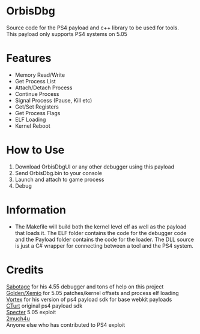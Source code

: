 # OrbisDbg
Source code for the PS4 payload and c++ library to be used for tools. <br>
This payload only supports PS4 systems on 5.05

# Features
- Memory Read/Write
- Get Process List
- Attach/Detach Process
- Continue Process
- Signal Process (Pause, Kill etc)
- Get/Set Registers
- Get Process Flags
- ELF Loading
- Kernel Reboot

# How to Use
1. Download OrbisDbgUI or any other debugger using this payload
2. Send OrbisDbg.bin to your console
3. Launch and attach to game process
4. Debug

# Information
- The Makefile will build both the kernel level elf as well as the payload that loads it. The ELF folder contains the code for the debugger code and the Payload folder contains the code for the loader. The DLL source is just a C# wrapper for connecting between a tool and the PS4 system.

# Credits
[Sabotage](https://github.com/egatobaS) for his 4.55 debugger and tons of help on this project<br>
[Golden/Xemio](https://github.com/xemio) for 5.05 patches/kernel offsets and process elf loading<br>
[Vortex](https://github.com/xvortex) for his version of ps4 payload sdk for base webkit payloads<br>
[CTurt](https://github.com/CTurt) original ps4 payload sdk<br>
[Specter](https://github.com/Cryptogenic) 5.05 exploit<br>
[2much4u](https://github.com/2much4u)<br>
Anyone else who has contributed to PS4 exploit<br>